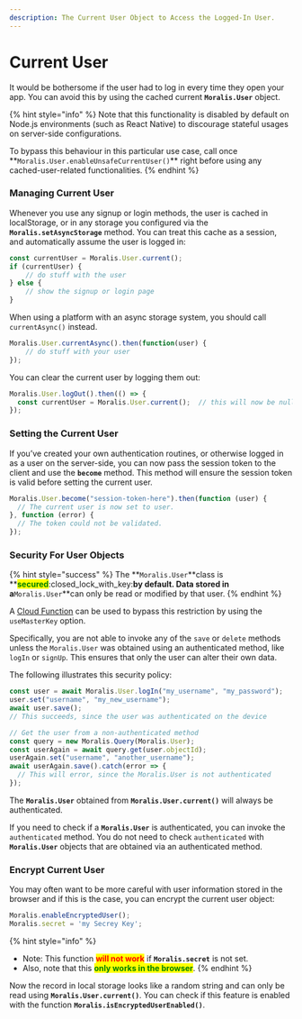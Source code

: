 ```yaml
---
description: The Current User Object to Access the Logged-In User.
---
```


# Current User

It would be bothersome if the user had to log in every time they open your app. You can avoid this by using the cached current **`Moralis.User`** object.

{% hint style="info" %}
Note that this functionality is disabled by default on Node.js environments (such as React Native) to discourage stateful usages on server-side configurations.

To bypass this behaviour in this particular use case, call once \*\*`Moralis.User.enableUnsafeCurrentUser()`\*\* right before using any cached-user-related functionalities.
{% endhint %}

### Managing Current User

Whenever you use any signup or login methods, the user is cached in localStorage, or in any storage you configured via the **`Moralis.setAsyncStorage`** method. You can treat this cache as a session, and automatically assume the user is logged in:

```javascript
const currentUser = Moralis.User.current();
if (currentUser) {
    // do stuff with the user
} else {
    // show the signup or login page
}
```

When using a platform with an async storage system, you should call `currentAsync()` instead.

```javascript
Moralis.User.currentAsync().then(function(user) {
    // do stuff with your user
});
```

You can clear the current user by logging them out:

```javascript
Moralis.User.logOut().then(() => {
  const currentUser = Moralis.User.current();  // this will now be null
});
```

### Setting the Current User

If you’ve created your own authentication routines, or otherwise logged in as a user on the server-side, you can now pass the session token to the client and use the **`become`** method. This method will ensure the session token is valid before setting the current user.

```javascript
Moralis.User.become("session-token-here").then(function (user) {
  // The current user is now set to user.
}, function (error) {
  // The token could not be validated.
});
```

### Security For User Objects

{% hint style="success" %}
The \*\*`Moralis.User`**class is **<mark style="color:green;">**secured**</mark>:closed\_lock\_with\_key:**by default. Data stored in a**`Moralis.User`\*\*can only be read or modified by that user.
{% endhint %}

A [Cloud Function](../cloud-code/cloud-functions.md#using-the-master-key-in-cloud-code) can be used to bypass this restriction by using the `useMasterKey` option.

Specifically, you are not able to invoke any of the `save` or `delete` methods unless the `Moralis.User` was obtained using an authenticated method, like `logIn` or `signUp`. This ensures that only the user can alter their own data.

The following illustrates this security policy:

```javascript
const user = await Moralis.User.logIn("my_username", "my_password");
user.set("username", "my_new_username");
await user.save();
// This succeeds, since the user was authenticated on the device

// Get the user from a non-authenticated method
const query = new Moralis.Query(Moralis.User);
const userAgain = await query.get(user.objectId);
userAgain.set("username", "another_username");
await userAgain.save().catch(error => {
  // This will error, since the Moralis.User is not authenticated
});
```

The **`Moralis.User`** obtained from **`Moralis.User.current()`** will always be authenticated.

If you need to check if a **`Moralis.User`** is authenticated, you can invoke the `authenticated` method. You do not need to check `authenticated` with **`Moralis.User`** objects that are obtained via an authenticated method.

### Encrypt Current User

You may often want to be more careful with user information stored in the browser and if this is the case, you can encrypt the current user object:

```javascript
Moralis.enableEncryptedUser();
Moralis.secret = 'my Secrey Key';
```

{% hint style="info" %}
* Note: This function <mark style="color:red;">**will not work**</mark> if **`Moralis.secret`** is not set.
* Also, note that this <mark style="color:green;">**only works in the browser**</mark>.
{% endhint %}

Now the record in local storage looks like a random string and can only be read using **`Moralis.User.current()`**. You can check if this feature is enabled with the function **`Moralis.isEncryptedUserEnabled()`**.
